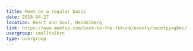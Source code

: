 ```yaml
---
title: Meet on a regular basis
date: 2018-04-27
location: Heart and Soul, Heidelberg
link: https://www.meetup.com/back-to-the-future/events/hmcmfpyxgbkc/
usergroup: smalltalkrn
type: usergroup
---
```

